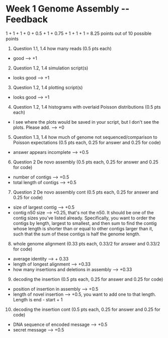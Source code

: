 # Week 1 Genome Assembly -- Feedback

1 + 1 + 1 + 0 + 0.5 + 1 + 0.75 + 1 + 1 + 1 = 8.25 points out of 10 possible points

1. Question 1.1, 1.4 how many reads (0.5 pts each)

  * good --> +1

2. Question 1.2, 1.4 simulation script(s)

  * looks good --> +1

3. Question 1.2, 1.4 plotting script(s)

  * looks good --> +1

4. Question 1.2, 1.4 histograms with overlaid Poisson distributions (0.5 pts each)

  * I see where the plots would be saved in your script, but I don't see the plots. Please add. --> +0

5. Question 1.3, 1.4 how much of genome not sequenced/comparison to Poisson expectations (0.5 pts each, 0.25 for answer and 0.25 for code)

  * answer appears incomplete --> +0.5

6. Question 2 De novo assembly (0.5 pts each, 0.25 for answer and 0.25 for code)

  * number of contigs --> +0.5
  * total length of contigs --> +0.5

7. Question 2 De novo assembly cont (0.5 pts each, 0.25 for answer and 0.25 for code)

  * size of largest contig --> +0.5
  * contig n50 size --> +0.25, that's not the n50. It should be one of the contig sizes you've listed already. Specifically, you want to order the contigs by length, largest to smallest, and then sum to find the contig whose length is shorter than or equal to other contigs larger than it, such that the sum of these contigs is half the genome length.

8. whole genome alignment (0.33 pts each, 0.33/2 for answer and 0.33/2 for code)

  * average identity --> + 0.33
  * length of longest alignment --> +0.33
  * how many insertions and deletions in assembly --> +0.33

9. decoding the insertion (0.5 pts each, 0.25 for answer and 0.25 for code)

  * position of insertion in assembly --> +0.5
  * length of novel insertion --> +0.5, you want to add one to that length. Length is end - start + 1

10. decoding the insertion cont (0.5 pts each, 0.25 for answer and 0.25 for code)

  * DNA sequence of encoded message --> +0.5
  * secret message --> +0.5
